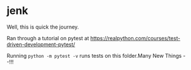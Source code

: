 # jenk

Well, this is quick the journey.

Ran through a tutorial on pytest at https://realpython.com/courses/test-driven-development-pytest/

Running `python -m pytest -v` runs tests on this folder.Many New Things --!!!
